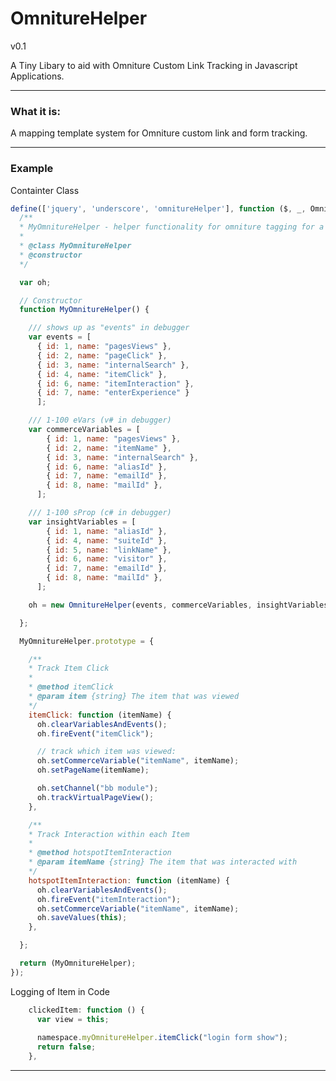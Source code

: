 OmnitureHelper
=====================

v0.1

A Tiny Libary to aid with Omniture Custom Link Tracking in Javascript Applications.

----------------------------------------

### What it is:

A mapping template system for Omniture custom link and form tracking. 

----------------------------------------

### Example 

Containter Class

```javascript
define(['jquery', 'underscore', 'omnitureHelper'], function ($, _, OmnitureHelper) {
  /**
  * MyOmnitureHelper - helper functionality for omniture tagging for a sample project.
  *
  * @class MyOmnitureHelper
  * @constructor
  */

  var oh;

  // Constructor
  function MyOmnitureHelper() {

    /// shows up as "events" in debugger
    var events = [
      { id: 1, name: "pagesViews" },
      { id: 2, name: "pageClick" },
      { id: 3, name: "internalSearch" },
      { id: 4, name: "itemClick" },
      { id: 6, name: "itemInteraction" },
      { id: 7, name: "enterExperience" }
      ];

    /// 1-100 eVars (v# in debugger)
    var commerceVariables = [
        { id: 1, name: "pagesViews" },
        { id: 2, name: "itemName" },
        { id: 3, name: "internalSearch" },
        { id: 6, name: "aliasId" },
        { id: 7, name: "emailId" },
        { id: 8, name: "mailId" },
      ];

    /// 1-100 sProp (c# in debugger)
    var insightVariables = [
        { id: 1, name: "aliasId" },
        { id: 4, name: "suiteId" },
        { id: 5, name: "linkName" },
        { id: 6, name: "visitor" },
        { id: 7, name: "emailId" },
        { id: 8, name: "mailId" },
      ];

    oh = new OmnitureHelper(events, commerceVariables, insightVariables);

  };

  MyOmnitureHelper.prototype = {

    /**
    * Track Item Click
    *
    * @method itemClick
    * @param item {string} The item that was viewed
    */
    itemClick: function (itemName) {
      oh.clearVariablesAndEvents();
      oh.fireEvent("itemClick");

      // track which item was viewed:
      oh.setCommerceVariable("itemName", itemName);
      oh.setPageName(itemName);

      oh.setChannel("bb module");
      oh.trackVirtualPageView();
    },

    /**
    * Track Interaction within each Item 
    *
    * @method hotspotItemInteraction
    * @param itemName {string} The item that was interacted with
    */
    hotspotItemInteraction: function (itemName) {
      oh.clearVariablesAndEvents();
      oh.fireEvent("itemInteraction");
      oh.setCommerceVariable("itemName", itemName);
      oh.saveValues(this);
    },

  };

  return (MyOmnitureHelper);
});
```

Logging of Item in Code

```javascript
    clickedItem: function () {
      var view = this;
      
      namespace.myOmnitureHelper.itemClick("login form show");
      return false;
    },
```

----------------------------------------


